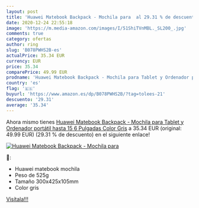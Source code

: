 ```yaml
---
layout: post
title: 'Huawei Matebook Backpack - Mochila para  al 29.31 % de descuento'
date: 2020-12-24 22:55:18
image: 'https://m.media-amazon.com/images/I/51ShiTVnMBL._SL200_.jpg'
comments: true
category: ofertas
author: ring
slug: 'B078PWHS2B-es'
actualPrice: 35.34 EUR
currency: EUR
price: 35.34
comparePrice: 49.99 EUR
prodname: 'Huawei Matebook Backpack - Mochila para Tablet y Ordenador portátil hasta 15 6 Pulgadas  Color Gris'
country: 'es'
flag: '🇪🇸'
buyurl: 'https://www.amazon.es/dp/B078PWHS2B/?tag=tolees-21'
descuento: '29.31'
average: '35.34'
---
```


Ahora mismo tienes [Huawei Matebook Backpack - Mochila para Tablet y Ordenador portátil hasta 15 6 Pulgadas  Color Gris](https://www.amazon.es/dp/B078PWHS2B/?tag=tolees-21) a 35.34 EUR (original: 49.99 EUR) (29.31 %  de descuento) en el siguiente enlace!

[![Huawei Matebook Backpack - Mochila para ](https://m.media-amazon.com/images/I/51ShiTVnMBL._SL200_.jpg)](https://www.amazon.es/dp/B078PWHS2B/?tag=tolees-21)

🔎:

- Huawei matebook mochila
- Peso de 525g
- Tamaño 300x425x105mm
- Color gris

[Visítala!!!](https://www.amazon.es/dp/B078PWHS2B/?tag=tolees-21)
